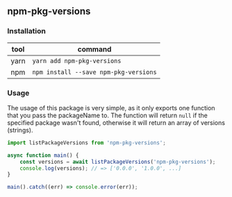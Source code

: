 ## npm-pkg-versions

### Installation

| tool | command                               |
| ---- | ------------------------------------- |
| yarn | `yarn add npm-pkg-versions`           |
| npm  | `npm install --save npm-pkg-versions` |

### Usage

The usage of this package is very simple, as it only exports one function that you pass the packageName to. The function will return `null` if the specified package wasn't found, otherwise it will return an array of versions (strings).

```js
import listPackageVersions from 'npm-pkg-versions';

async function main() {
	const versions = await listPackageVersions('npm-pkg-versions');
	console.log(versions); // => ['0.0.0', '1.0.0', ...]
}

main().catch((err) => console.error(err));
```
